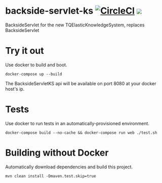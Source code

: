 # backside-servlet-ks [![CircleCI](https://circleci.com/gh/wenzowski/backside-servlet-ks/tree/master.svg?style=svg)](https://circleci.com/gh/wenzowski/backside-servlet-ks/tree/master) [![](https://imagelayers.io/badge/wenzowski/backside-servlet-ks:0.6.1.svg)](https://imagelayers.io/?images=wenzowski/backside-servlet-ks:0.6.1 'Get your own badge on imagelayers.io')
BacksideServlet for the new TQElasticKnowledgeSystem, replaces BacksideServlet

# Try it out
Use docker to build and boot.

```
docker-compose up --build
```

The BacksideServletKS api will be available on port 8080 at your docker host's ip.

# Tests
Use docker to run tests in an automatically-provisioned environment.

```
docker-compose build --no-cache && docker-compose run web ./test.sh
```

# Building without Docker
Automatically download dependencies and build this project.
```
mvn clean install -Dmaven.test.skip=true
```
